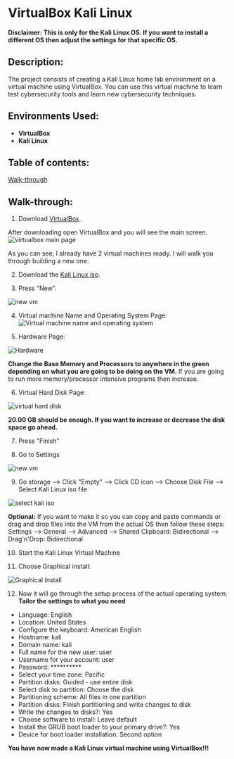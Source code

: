 <h1>VirtualBox Kali Linux</h1>

<b>Disclaimer: This is only for the Kali Linux OS. If you want to install a different OS then adjust the settings for that specific OS.</b>

<h2>Description:</h2>
The project consists of creating a Kali Linux home lab environment on a virtual machine using VirtualBox. You can use this virtual machine to learn test cybersecurity tools and learn new cybersecurity techniques.
<br/>

<h2>Environments Used:</h2>

- <b>VirtualBox</b>
- <b>Kali Linux</b>

<h2>Table of contents:</h2>

[Walk-through](#walk-through)

<h2>Walk-through:</h2>

1. Download [VirtualBox](https://www.virtualbox.org/).

After downloading open VirtualBox and you will see the main screen.
![virtualbox main page](https://github.com/ntieu4328/Virtual-Box-Kali-Linux/assets/156137990/886a6c7c-219b-43f4-b635-2f4755a13311)

As you can see, I already have 2 virtual machines ready. I will walk you through building a new one.

2. Download the [Kali Linux iso](https://www.kali.org/get-kali/#kali-platforms).
   
3. Press "New".
   
![new vm](https://github.com/ntieu4328/Virtual-Box-Kali-Linux/assets/156137990/bcda14d8-1d70-49da-b6b6-46e25123c613)

4. Virtual machine Name and Operating System Page:
![Virtual machine name and operating system](https://github.com/ntieu4328/Virtual-Box-Kali-Linux/assets/156137990/1aeaf8c3-6b77-4b5c-99d5-2050223a207c)

5. Hardware Page:
   
![Hardware](https://github.com/ntieu4328/Virtual-Box-Kali-Linux/assets/156137990/e2bf0529-7f31-4b3b-bce5-71792d591ed4)

<b>Change the Base Memory and Processors to anywhere in the green depending on what you are going to be doing on the VM.</b>
If you are going to run more memory/processor intensive programs then increase.

6. Virtual Hard Disk Page:
   
![virtual hard disk](https://github.com/ntieu4328/Virtual-Box-Kali-Linux/assets/156137990/103990b3-098d-430e-9013-f133f185be15)

<b>20.00 GB should be enough. If you want to increase or decrease the disk space go ahead.</b>

7. Press "Finish"
   
8. Go to Settings

![new vm](https://github.com/ntieu4328/Virtual-Box-Kali-Linux/assets/156137990/bcda14d8-1d70-49da-b6b6-46e25123c613)

9. Go storage --> Click "Empty" --> Click CD icon --> Choose Disk File --> Select Kali Linux iso file

![select kali iso](https://github.com/ntieu4328/Virtual-Box-Kali-Linux/assets/156137990/b85aa655-85bb-4e5c-8266-5b5a76e58757)

<b>Optional:</b>
If you want to make it so you can copy and paste commands or drag and drop files into the VM from the actual OS then follow these steps:
Settings --> General --> Advanced --> Shared Clipboard: Bidirectional --> Drag'n'Drop: Bidirectional

10. Start the Kali Linux Virtual Machine

11. Choose Graphical install:

![Graphical Install](https://github.com/ntieu4328/Virtual-Box-Kali-Linux/assets/156137990/178a3e3c-797c-4dae-85e2-cbea7230e697)

12. Now it will go through the setup process of the actual operating system:
<b>Tailor the settings to what you need</b>
- Language: English
- Location: United States
- Configure the keyboard: American English
- Hostname: kali
- Domain name: kali
- Full name for the new user: user
- Username for your account: user
- Password: **********
- Select your time zone: Pacific
- Partition disks: Guided - use entire disk
- Select disk to partition: Choose the disk
- Partitioning scheme: All files in one partition
- Partition disks: Finish partitioning and write changes to disk
- Write the changes to disks?: Yes
- Choose software to install: Leave default
- Install the GRUB boot loader to your primary drive?: Yes
- Device for boot loader installation: Second option

<b>You have now made a Kali Linux virtual machine using VirtualBox!!!</b>
